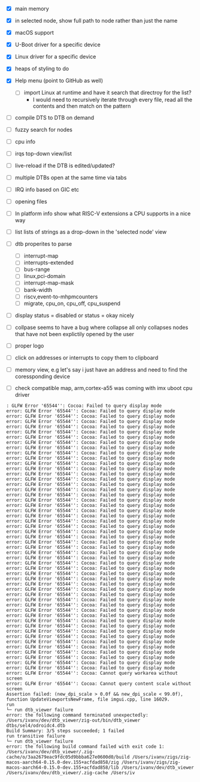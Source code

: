 * [x] main memory
* [x] in selected node, show full path to node rather than just the name
* [x] macOS support
* [x] U-Boot driver for a specific device
* [x] Linux driver for a specific device
* [x] heaps of styling to do
* [x] Help menu (point to GitHub as well)
    * [ ] import Linux at runtime and have it search that directroy for the list?
        * I would need to recursively iterate through every file, read all the contents
          and then match on the pattern
* [ ] compile DTS to DTB on demand
* [ ] fuzzy search for nodes
* [ ] cpu info
* [ ] irqs top-down view/list
* [ ] live-reload if the DTB is edited/updated?
* [ ] multiple DTBs open at the same time via tabs
* [ ] IRQ info based on GIC etc
* [ ] opening files
* [ ] In platform info show what RISC-V extensions a CPU supports in a nice way
* [ ] list lists of strings as a drop-down in the 'selected node' view
* [ ] dtb properites to parse
    * [ ] interrupt-map
    * [ ] interrupts-extended
    * [ ] bus-range
    * [ ] linux,pci-domain
    * [ ] interrupt-map-mask
    * [ ] bank-width
    * [ ] riscv,event-to-mhpmcounters
    * [ ] migrate, cpu_on, cpu_off, cpu_suspend
* [ ] display status = disabled or status = okay nicely
* [ ] collpase seems to have a bug where collapse all only collapses nodes that have
      not been explictily opened by the user
* [ ] proper logo
* [ ] click on addresses or interrupts to copy them to clipboard
* [ ] memory view, e.g let's say i just have an address and need to find the
      coressponding device
* [ ] check compatible map, arm,cortex-a55 was coming with imx uboot cpu driver


```
: GLFW Error '65544'': Cocoa: Failed to query display mode
error: GLFW Error '65544'': Cocoa: Failed to query display mode
error: GLFW Error '65544'': Cocoa: Failed to query display mode
error: GLFW Error '65544'': Cocoa: Failed to query display mode
error: GLFW Error '65544'': Cocoa: Failed to query display mode
error: GLFW Error '65544'': Cocoa: Failed to query display mode
error: GLFW Error '65544'': Cocoa: Failed to query display mode
error: GLFW Error '65544'': Cocoa: Failed to query display mode
error: GLFW Error '65544'': Cocoa: Failed to query display mode
error: GLFW Error '65544'': Cocoa: Failed to query display mode
error: GLFW Error '65544'': Cocoa: Failed to query display mode
error: GLFW Error '65544'': Cocoa: Failed to query display mode
error: GLFW Error '65544'': Cocoa: Failed to query display mode
error: GLFW Error '65544'': Cocoa: Failed to query display mode
error: GLFW Error '65544'': Cocoa: Failed to query display mode
error: GLFW Error '65544'': Cocoa: Failed to query display mode
error: GLFW Error '65544'': Cocoa: Failed to query display mode
error: GLFW Error '65544'': Cocoa: Failed to query display mode
error: GLFW Error '65544'': Cocoa: Failed to query display mode
error: GLFW Error '65544'': Cocoa: Failed to query display mode
error: GLFW Error '65544'': Cocoa: Failed to query display mode
error: GLFW Error '65544'': Cocoa: Failed to query display mode
error: GLFW Error '65544'': Cocoa: Failed to query display mode
error: GLFW Error '65544'': Cocoa: Failed to query display mode
error: GLFW Error '65544'': Cocoa: Failed to query display mode
error: GLFW Error '65544'': Cocoa: Failed to query display mode
error: GLFW Error '65544'': Cocoa: Failed to query display mode
error: GLFW Error '65544'': Cocoa: Failed to query display mode
error: GLFW Error '65544'': Cocoa: Failed to query display mode
error: GLFW Error '65544'': Cocoa: Failed to query display mode
error: GLFW Error '65544'': Cocoa: Failed to query display mode
error: GLFW Error '65544'': Cocoa: Failed to query display mode
error: GLFW Error '65544'': Cocoa: Failed to query display mode
error: GLFW Error '65544'': Cocoa: Failed to query display mode
error: GLFW Error '65544'': Cocoa: Failed to query display mode
error: GLFW Error '65544'': Cocoa: Failed to query display mode
error: GLFW Error '65544'': Cocoa: Failed to query display mode
error: GLFW Error '65544'': Cocoa: Failed to query display mode
error: GLFW Error '65544'': Cocoa: Failed to query display mode
error: GLFW Error '65544'': Cocoa: Failed to query display mode
error: GLFW Error '65544'': Cocoa: Failed to query display mode
error: GLFW Error '65544'': Cocoa: Failed to query display mode
error: GLFW Error '65544'': Cocoa: Failed to query display mode
error: GLFW Error '65544'': Cocoa: Failed to query display mode
error: GLFW Error '65544'': Cocoa: Failed to query display mode
error: GLFW Error '65544'': Cocoa: Failed to query display mode
error: GLFW Error '65544'': Cocoa: Failed to query display mode
error: GLFW Error '65544'': Cocoa: Failed to query display mode
error: GLFW Error '65544'': Cocoa: Failed to query display mode
error: GLFW Error '65544'': Cocoa: Failed to query display mode
error: GLFW Error '65544'': Cocoa: Failed to query display mode
error: GLFW Error '65544'': Cocoa: Cannot query workarea without screen
error: GLFW Error '65544'': Cocoa: Cannot query content scale without screen
Assertion failed: (new_dpi_scale > 0.0f && new_dpi_scale < 99.0f), function UpdateViewportsNewFrame, file imgui.cpp, line 16029.
run
└─ run dtb_viewer failure
error: the following command terminated unexpectedly:
/Users/ivanv/dev/dtb_viewer/zig-out/bin/dtb_viewer dtbs/sel4/odroidc4.dtb
Build Summary: 3/5 steps succeeded; 1 failed
run transitive failure
└─ run dtb_viewer failure
error: the following build command failed with exit code 1:
/Users/ivanv/dev/dtb_viewer/.zig-cache/o/3aa2679eac9fdc05d9bbba627e0600d0/build /Users/ivanv/zigs/zig-macos-aarch64-0.15.0-dev.155+acfdad858/zig /Users/ivanv/zigs/zig-macos-aarch64-0.15.0-dev.155+acfdad858/lib /Users/ivanv/dev/dtb_viewer /Users/ivanv/dev/dtb_viewer/.zig-cache /Users/iv
```